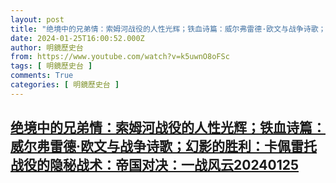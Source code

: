 ```yaml
---
layout: post
title: "绝境中的兄弟情：索姆河战役的人性光辉；铁血诗篇：威尔弗雷德·欧文与战争诗歌；幻影的胜利：卡佩雷托战役的隐秘战术：帝国对决：一战风云20240125"
date: 2024-01-25T16:00:52.000Z
author: 明鏡歷史台
from: https://www.youtube.com/watch?v=k5uwnO8oFSc
tags: [ 明鏡歷史台 ]
comments: True
categories: [ 明鏡歷史台 ]
---
```

<!--1706198452000-->
[绝境中的兄弟情：索姆河战役的人性光辉；铁血诗篇：威尔弗雷德·欧文与战争诗歌；幻影的胜利：卡佩雷托战役的隐秘战术：帝国对决：一战风云20240125](https://www.youtube.com/watch?v=k5uwnO8oFSc)
------

<div>

</div>

